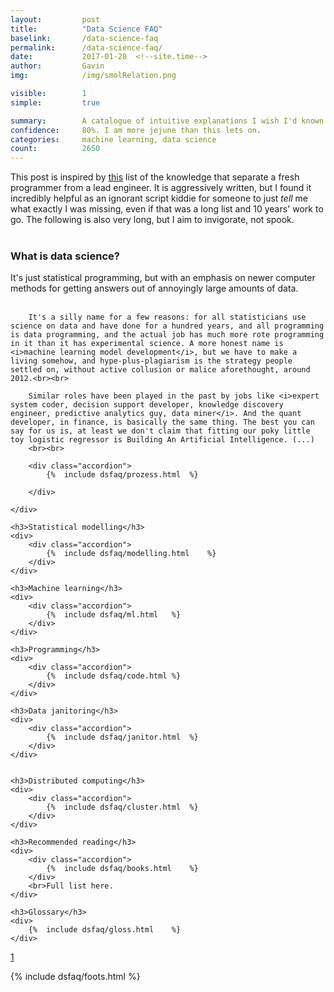 ```yaml
---
layout: 		post
title:  		"Data Science FAQ"
baselink:		/data-science-faq
permalink:		/data-science-faq/
date:   		2017-01-28  <!--site.time-->
author:			Gavin	
img:			/img/smolRelation.png

visible:		1
simple:			true

summary:		A catalogue of intuitive explanations I wish I'd known before getting into data science.
confidence:		80%. I am more jejune than this lets on.
categories:		machine learning, data science
count:			2650
---
```


This post is inspired by [this][Snot] list of the knowledge that separate a fresh programmer from a lead engineer. It is aggressively written, but I found it incredibly helpful as an ignorant script kiddie for someone to just <i>tell</i> me what exactly I was missing, even if that was a long list and 10 years' work to go. The following is also very long, but I aim to invigorate, not spook.<br><br>


<div class="accordion">
	<h3>What is data science?</h3>
	<div>
		It's just statistical programming, but with an emphasis on newer computer methods for getting answers out of annoyingly large amounts of data.<br><br>

		It's a silly name for a few reasons: for all statisticians use science on data and have done for a hundred years, and all programming is data programming, and the actual job has much more rote programming in it than it has experimental science. A more honest name is <i>machine learning model development</i>, but we have to make a living somehow, and hype-plus-plagiarism is the strategy people settled on, without active collusion or malice aforethought, around 2012.<br><br>

		Similar roles have been played in the past by jobs like <i>expert system coder, decision support developer, knowledge discovery engineer, predictive analytics guy, data miner</i>. And the quant developer, in finance, is basically the same thing. The best you can say for us is, at least we don't claim that fitting our poky little toy logistic regressor is Building An Artificial Intelligence. (...)
		<br><br>

		<div class="accordion">
			{%	include dsfaq/prozess.html	%}
			
		</div>

	</div>
	
	<h3>Statistical modelling</h3>
	<div>
		<div class="accordion">
			{%	include dsfaq/modelling.html	%}
		</div>
	</div>

	<h3>Machine learning</h3>
	<div>
		<div class="accordion">
			{%	include dsfaq/ml.html	%}
		</div>
	</div>

	<h3>Programming</h3>
	<div>
		<div class="accordion">
			{%	include dsfaq/code.html	%}
		</div>
	</div>

	<h3>Data janitoring</h3>
	<div>
		<div class="accordion">
			{%	include dsfaq/janitor.html	%}
		</div>
	</div>


	<h3>Distributed computing</h3>
	<div>
		<div class="accordion">
			{%	include dsfaq/cluster.html	%}
		</div>
	</div>

	<h3>Recommended reading</h3>
	<div>
		<div class="accordion">
			{%	include dsfaq/books.html	%}
		</div>
		<br>Full list here.
	</div>

	<h3>Glossary</h3>
	<div>
		{%	include dsfaq/gloss.html	%}
	</div>	
	
</div>


<a href="#fn:1" id="fnref:1">1</a>




[Snot]: 		http://www.starling-software.com/employment/programmer-competency-matrix.html 

{%  include dsfaq/foots.html %}